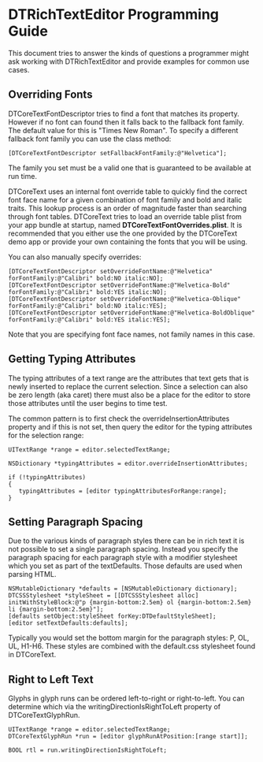 DTRichTextEditor Programming Guide
==================================

This document tries to answer the kinds of questions a programmer might ask working with DTRichTextEditor and provide examples for common use cases.

Overriding Fonts
----------------

DTCoreTextFontDescriptor tries to find a font that matches its property. However if no font can found then it falls back to the fallback font family. The default value for this is "Times New Roman". To specify a different fallback font family you can use the class method:

    [DTCoreTextFontDescriptor setFallbackFontFamily:@"Helvetica"];
	 
The family you set must be a valid one that is guaranteed to be available at run time.

DTCoreText uses an internal font override table to quickly find the correct font face name for a given combination of font family and bold and italic traits. This lookup process is an order of magnitude faster than searching through font tables. DTCoreText tries to load an override table plist from your app bundle at startup, named **DTCoreTextFontOverrides.plist**. It is recommended that you either use the one provided by the DTCoreText demo app or provide your own containing the fonts that you will be using.

You can also manually specify overrides:

    [DTCoreTextFontDescriptor setOverrideFontName:@"Helvetica" forFontFamily:@"Calibri" bold:NO italic:NO];
    [DTCoreTextFontDescriptor setOverrideFontName:@"Helvetica-Bold" forFontFamily:@"Calibri" bold:YES italic:NO];
    [DTCoreTextFontDescriptor setOverrideFontName:@"Helvetica-Oblique" forFontFamily:@"Calibri" bold:NO italic:YES];
    [DTCoreTextFontDescriptor setOverrideFontName:@"Helvetica-BoldOblique" forFontFamily:@"Calibri" bold:YES italic:YES];
	 
Note that you are specifying font face names, not family names in this case.


Getting Typing Attributes
-------------------------

The typing attributes of a text range are the attributes that text gets that is newly inserted to replace the current selection. Since a selection can also be zero length (aka caret) there must also be a place for the editor to store those attributes until the user begins to time test. 

The common pattern is to first check the overrideInsertionAttributes property and if this is not set, then query the editor for the typing attributes for the selection range:

    UITextRange *range = editor.selectedTextRange;

    NSDictionary *typingAttributes = editor.overrideInsertionAttributes;

    if (!typingAttributes)
    {
       typingAttributes = [editor typingAttributesForRange:range];
    }
	
	
Setting Paragraph Spacing
-------------------------

Due to the various kinds of paragraph styles there can be in rich text it is not possible to set a single paragraph spacing. Instead you specify the paragraph spacing for each paragraph style with a modifier stylesheet which you set as part of the textDefaults. Those defaults are used when parsing HTML.

    NSMutableDictionary *defaults = [NSMutableDictionary dictionary];
	DTCSSStylesheet *styleSheet = [[DTCSSStylesheet alloc] initWithStyleBlock:@"p {margin-bottom:2.5em} ol {margin-bottom:2.5em} li {margin-bottom:2.5em}"];
    [defaults setObject:styleSheet forKey:DTDefaultStyleSheet];
	[editor setTextDefaults:defaults];
	
Typically you would set the bottom margin for the paragraph styles: P, OL, UL, H1-H6. These styles are combined with the default.css stylesheet found in DTCoreText.


Right to Left Text
------------------

Glyphs in glyph runs can be ordered left-to-right or right-to-left. You can determine which via the writingDirectionIsRightToLeft property of DTCoreTextGlyphRun.

    UITextRange *range = editor.selectedTextRange;
    DTCoreTextGlyphRun *run = [editor glyphRunAtPosition:[range start]];
    
    BOOL rtl = run.writingDirectionIsRightToLeft;